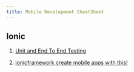 ```yaml
---
title: Mobile Development CheatSheet
---
```

## Ionic

1. [Unit and End To End Testing](https://www.youtube.com/watch?v=8ApX7EhkBDs&feature=youtu.be)

1. [ionicframework create mobile apps with this!](http://ionicframework.com/)
